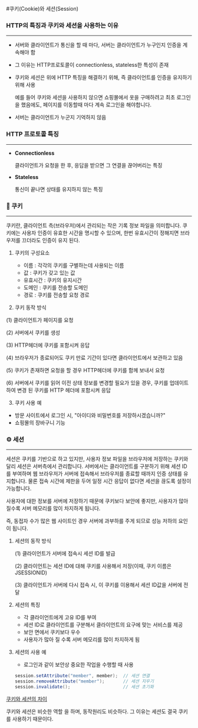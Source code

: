 #쿠키(Cookie)와 세션(Session)

### HTTP의 특징과 쿠키와 세션을 사용하는 이유

---

- 서버와 클라이언트가 통신을 할 때 마다, 서버는 클라이언트가 누구인지 인증을 계속해야 함
- 그 이유는 HTTP프로토콜이 connectionless, stateless한 특성이  존재
- 쿠키와 세션은 위에 HTTP 특징을 해결하기 위해, 즉 클라이언트를 인증을 유지하기 위해 사용

    예를 들어 쿠키와 세션을 사용하지 않으면 쇼핑몰에서 옷을 구매하려고 최초 로그인을 했음에도, 페이지를 이동할때 마다 계속 로그인을 해야합니다.

- 서버는 클라이언트가 누군지 기억하지 않음

### HTTP 프로토콜 특징

---

- **Connectionless**

    클라이언트가 요청을 한 후, 응답을 받으면 그 연결을 끊어버리는 특징

- **Stateless**

    통신이 끝나면 상태를 유지하지 않는 특징

### 🍪 쿠키

---

쿠키란, 클라이언트 측(브라우저)에서 관리되는 작은 기록 정보 파일을 의미합니다. 쿠키에는 사용자 인증이 유효한 시간을 명시할 수 있으며, 한번 유효시간이 정해지면 브라우저를 끄더라도 인증이 유지 된다.

1. 쿠키의 구성요소
    - 이름 : 각각의 쿠키를 구별하는데 사용되는 이름
    - 값 : 쿠키가 갖고 있는 값
    - 유효시간 : 쿠키의 유지시간
    - 도메인 : 쿠키를 전송할 도메인
    - 경로 : 쿠키를 전송할 요청 경로

2. 쿠키 동작 방식

(1) 클라이언트가 페이지를 요청

(2) 서버에서 쿠키를 생성

(3) HTTP헤더에 쿠키를 포함시켜 응답

(4) 브라우저가 종료되어도 쿠키 만료 기간이 있다면 클라이언트에서 보관하고 있음

(5) 쿠키가 존재하면 요청을 할 경우 HTTP헤더에 쿠키를 함께 보내서 요청

(6) 서버에서 쿠키를 읽어 이전 상태 정보를 변경할 필요가 있을 경우, 쿠키를 업데이트 하여 변경    된 쿠키를 HTTP 헤더에 포함시켜 응답

3. 쿠키 사용 예

- 방문 사이트에서 로그인 시, "아이디와 비밀번호를 저장하시겠습니까?"
- 쇼핑몰의 장바구니 기능

### ⚙ 세션

---

세션은 쿠키를 기반으로 하고 있지만, 사용자 정보 파일을 브라우저에 저장하는 쿠키와 달리 세션은 서버측에서 관리합니다. 서버에서는 클라이언트를 구분하기 위해 세션 ID를 부여하며 웹 브라우저가 서버에 접속해서 브라우저를 종료할 때까지 인증 상태를 유지합니다. 물론 접속 시간에 제한을 두어 일정 시간 응답이 없다면 세션을 끊도록 설정이 가능합니다.

사용자에 대한 정보를 서버에 저장하기 때문에 쿠키보다 보안에 좋지만, 사용자가 많아질수록 서버 메모리를 많이 차지하게 됩니다.

즉, 동접자 수가 많은 웹 사이트인 경우 서버에 과부하를 주게 되므로 성능 저하의 요인이 됩니다.

1. 세션의 동작 방식

    (1) 클라이언트가 서버에 접속시 세션 ID를 발급

    (2) 클라이언트는 세션 ID에 대해 쿠키를 사용해서 저장(이때, 쿠키 이름은 JSESSIONID)

    (3) 클라이언트가 서버에 다시 접속 시, 이 쿠키를 이용해서 세션 ID값을 서버에 전달

2. 세션의 특징
    - 각 클라이언트에게 고유 ID를 부여
    - 세션 ID로 클라이언트를 구분해서 클라이언트의 요구에 맞는 서비스를 제공
    - 보안 면에서 쿠키보다 우수
    - 사용자가 많아 질 수록 서버 메모리를 많이 차지하게 됨

3. 세션의 사용 예
    - 로그인과 같이 보안상 중요한 작업을 수행할 때 사용

    ```java
    session.setAttribute("member", member);  // 세션 연결
    session.removeAttribute("member");       // 세션 지우기
    session.invalidate();                    // 세션 초기화
    ```

[쿠키와 세션의 차이](https://www.notion.so/50e4d885f5eb4b04805c009e54da1fec)

쿠키와 세션은 비슷한 역할 을 하며, 동작원리도 비슷하다. 그 이유는 세션도 결국 쿠키를 사용하기 때문이다.